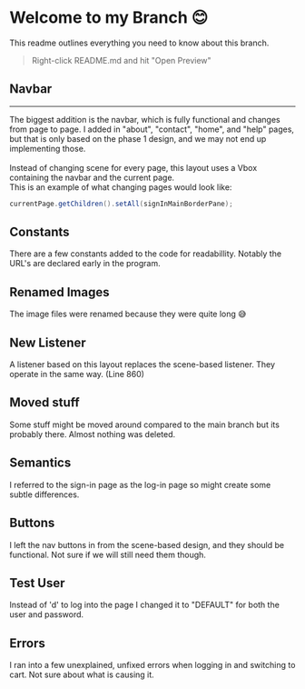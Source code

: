 # Welcome to my Branch 😊

This readme outlines everything you need to know about this branch.
> Right-click README.md and hit "Open Preview"

## Navbar
<hr>
The biggest addition is the navbar, which is fully functional and changes from page to page.
I added in "about", "contact", "home", and "help" pages, but that is only based on the phase 1 design, and we may not end up implementing those.
<br> <br>
Instead of changing scene for every page, this layout uses a Vbox containing the navbar and the current page.
<br>
This is an example of what changing pages would look like:

```java
currentPage.getChildren().setAll(signInMainBorderPane);
```

## Constants
There are a few constants added to the code for readabillity. Notably the URL's are declared early in the program.

## Renamed Images
The image files were renamed because they were quite long 😅

## New Listener
A listener based on this layout replaces the scene-based listener. They operate in the same way. (Line 860)

## Moved stuff
Some stuff might be moved around compared to the main branch but its probably there. Almost nothing was deleted.

## Semantics
I referred to the sign-in page as the log-in page so might create some subtle differences.

## Buttons
I left the nav buttons in from the scene-based design, and they should be functional. Not sure if we will still need them though.

## Test User
Instead of 'd' to log into the page I changed it to "DEFAULT" for both the user and password.

## Errors
I ran into a few unexplained, unfixed errors when logging in and switching to cart. Not sure about what is causing it.